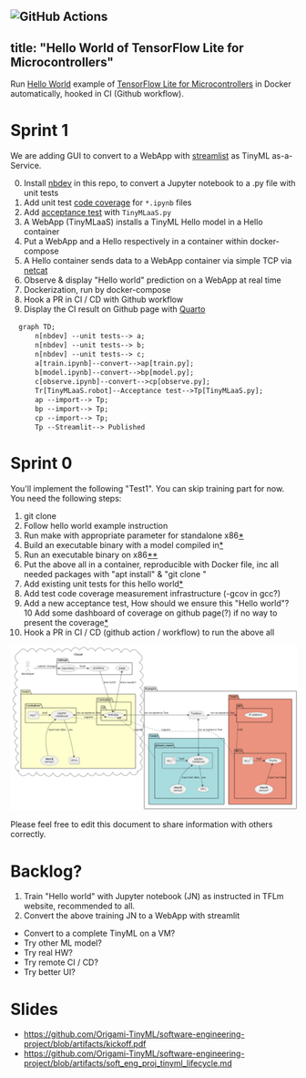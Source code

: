 ![GitHub Actions](https://github.com/Origami-TinyML/tflm_hello_world/workflows/workflow/badge.svg)
---
title: "Hello World of TensorFlow Lite for Microcontrollers"
---
Run [Hello World](https://github.com/tensorflow/tflite-micro/tree/main/tensorflow/lite/micro/examples/hello_world)
example of [TensorFlow Lite for Microcontrollers](https://www.tensorflow.org/lite/microcontrollers/get_started_low_level)
in Docker automatically, hooked in CI (Github workflow).

#  Sprint 1
We are adding GUI to convert to a WebApp with [streamlist](https://streamlit.io/) as TinyML as-a-Service.

0. Install [nbdev](https://nbdev.fast.ai/) in this repo, to convert a Jupyter notebook to a .py file with unit tests
1. Add unit test [code coverage](https://pete88b.github.io/decision_tree/test_coverage/) for `*.ipynb` files
2. Add [acceptance test](https://blog.devgenius.io/testing-streamlit-a1f1fd48ce8f) with `TinyMLaaS.py`
3. A WebApp (TinyMLaaS) installs a TinyML Hello model in a Hello container 
4. Put a WebApp and a Hello respectively in a container within docker-compose
5. A Hello container sends data to a WebApp container via simple TCP via [netcat](https://quickref.me/nc)
7. Observe & display "Hello world" prediction on a WebApp at real time
9. Dockerization, run by docker-compose
10. Hook a PR in CI / CD with Github workflow
11. Display the CI result on Github page with [Quarto](https://quarto.org/docs/publishing/github-pages.html)

```mermaid
  graph TD;
      n[nbdev] --unit tests--> a;
      n[nbdev] --unit tests--> b;
      n[nbdev] --unit tests--> c;
      a[train.ipynb]--convert-->ap[train.py];
      b[model.ipynb]--convert-->bp[model.py];
      c[observe.ipynb]--convert-->cp[observe.py];
      Tr[TinyMLaaS.robot]--Acceptance test-->Tp[TinyMLaaS.py];
      ap --import--> Tp;
      bp --import--> Tp;
      cp --import--> Tp;
      Tp --Streamlit--> Published
```
  

# Sprint 0
You'll implement the following "Test1".
You can skip training part for now. You need the following steps:

1. git clone <TensorFlow repo>
2. Follow hello world example instruction
3. Run make with appropriate parameter for standalone x86[*](https://www.tensorflow.org/lite/microcontrollers/library#generate_projects_for_other_platforms)
4. Build an executable binary with a model compiled in[*](https://github.com/ehirdoy/tflm)
5. Run an executable binary on x86[*](https://www.tensorflow.org/lite/microcontrollers/library#build_binaries)[*](https://asciinema.org/a/552162)
6. Put the above all in a container, reproducible with Docker file, inc all needed packages with "apt install" & "git clone <TensorFlow repo>" 
7. Add existing unit tests for this hello world[*](https://www.tensorflow.org/lite/microcontrollers/library#run_the_tests)
8. Add test code coverage measurement infrastructure (-gcov in gcc?)
9. Add a new acceptance test, How should we ensure this "Hello world"?
10 Add some dashboard of coverage on github page(?) if no way to present the coverage[*](https://quarto.org/docs/publishing/github-pages.html)
11. Hook a PR in CI / CD (github action / workflow) to run the above all

![](tdd.png)

Please feel free to edit this document to share information with others correctly.

# Backlog?
1. Train "Hello world" with Jupyter notebook (JN) as instructed in TFLm website, recommended to all.
2. Convert the above training JN to a WebApp with streamlit
- Convert to a complete TinyML on a VM?  
- Try other ML model?
- Try real HW?
- Try remote CI / CD?
- Try better UI?



# Slides
- https://github.com/Origami-TinyML/software-engineering-project/blob/artifacts/kickoff.pdf
- https://github.com/Origami-TinyML/software-engineering-project/blob/artifacts/soft_eng_proj_tinyml_lifecycle.md
